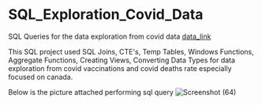 # SQL_Exploration_Covid_Data
SQL Queries for the data exploration from covid data 
[data_link](https://ourworldindata.org/covid-deaths)

This SQL project used SQL Joins, CTE's, Temp Tables, Windows Functions, Aggregate Functions, Creating Views, Converting Data Types for data exploration from covid vaccinations and covid deaths rate especially focused on canada.

Below is the picture attached performing sql query
![Screenshot (64)](https://user-images.githubusercontent.com/49514628/158205699-4c06ce18-fd37-4ede-abf6-912f78354dee.png)
